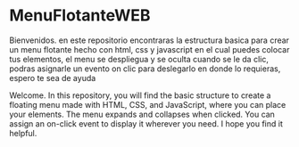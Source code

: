 # MenuFlotanteWEB
Bienvenidos. en este repositorio encontraras la estructura basica para crear un menu flotante hecho con html, css y javascript en el cual puedes colocar tus elementos, el menu se despliegua y se oculta cuando se le da clic, podras asignarle un evento on clic para deslegarlo en donde lo requieras, espero te sea de ayuda 

Welcome.
In this repository, you will find the basic structure to create a floating menu made with HTML, CSS, and JavaScript, where you can place your elements. The menu expands and collapses when clicked. You can assign an on-click event to display it wherever you need. I hope you find it helpful.
